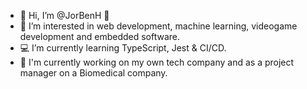 - 👋 Hi, I’m @JorBenH 🐲
- 👀 I’m interested in web development, machine learning, videogame development and embedded software.
- 💻 I’m currently learning TypeScript, Jest & CI/CD.
- 🔧 I'm currently working on my own tech company and as a project manager on a Biomedical company.
